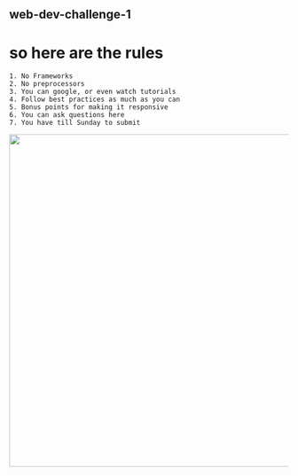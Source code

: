 ## web-dev-challenge-1

# so here are the rules

    1. No Frameworks
    2. No preprocessors
    3. You can google, or even watch tutorials
    4. Follow best practices as much as you can
    5. Bonus points for making it responsive
    6. You can ask questions here
    7. You have till Sunday to submit

<img src="https://github.com/Coders-Prime/web-dev-challenge-1/blob/master/design/Web%201920%20%E2%80%93%201.png?raw=true" style="width:600px" />
